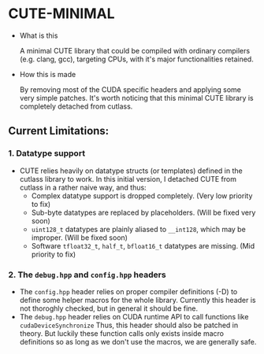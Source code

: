 # CUTE-MINIMAL

- What is this

  A minimal CUTE library that could be compiled with ordinary compilers (e.g. clang, gcc), targeting CPUs, with it's major functionalities retained.

- How this is made

  By removing most of the CUDA specific headers and applying some very simple patches. It's worth noticing that this minimal CUTE library is completely detached from cutlass.

## Current Limitations:

### 1. Datatype support

- CUTE relies heavily on datatype structs (or templates) defined in the cutlass library to work. In this initial version, I detached CUTE from cutlass in a rather naive way, and thus:
  - Complex datatype support is dropped completely. (Very low priority to fix)
  - Sub-byte datatypes are replaced by placeholders. (Will be fixed very soon)
  - `uint128_t` datatypes are plainly aliased to `__int128`, which may be improper. (Will be fixed soon)
  - Software `tfloat32_t`, `half_t`, `bfloat16_t` datatypes are missing. (Mid priority to fix)

### 2. The `debug.hpp` and `config.hpp` headers

- The `config.hpp` header relies on proper compiler definitions (-D) to define some helper macros for the whole library. Currently this header is not thoroghly checked, but in general it should be fine.
- The `debug.hpp` header relies on CUDA runtime API to call functions like `cudaDeviceSynchronize` Thus, this header should also be patched in theory. But luckily these function calls only exists inside macro definitions so as long as we don't use the macros, we are generally safe.